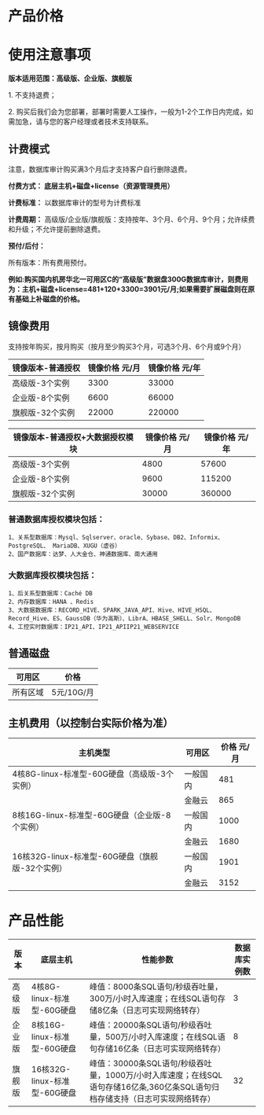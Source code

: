 


# 产品价格



# 使用注意事项

**版本适用范围：高级版、企业版、旗舰版**

1\. 不支持退费；

2\. 购买后我们会为您部署，部署时需要人工操作，一般为1-2个工作日内完成，如需加急，请与您的客户经理或者技术支持联系。


## 计费模式

<wrap em>注意，数据库审计购买满3个月后才支持客户自行删除退费。</wrap>

**付费方式： 底层主机+磁盘+license（资源管理费用）**

**计费标准：** 以数据库审计的型号为计费标准

**计费周期：** 高级版/企业版/旗舰版：支持按年、3个月、6个月、9个月；允许续费和升级；不允许提前删除退费。

**预付/后付：**

所有版本：所有费用预付。

**例如:购买国内机房华北一可用区C的“高级版”数据盘300G数据库审计，则费用为：主机+磁盘+license=481+120+3300=3901元/月;如果需要扩展磁盘则在原有基础上补磁盘的价格。**


## 镜像费用

支持按年购买，按月购买（按月至少购买3个月，可选3个月、6个月或9个月）

| 镜像版本-普通授权        | 镜像价格 元/月  |镜像价格 元/年  |  
| ------          | --------- |--------- |
| 高级版-3个实例   | 3300      |33000   |
| 企业版-8个实例   | 6600      |66000   | 
| 旗舰版-32个实例  | 22000     |220000   |


| 镜像版本-普通授权+大数据授权模块        | 镜像价格 元/月  |镜像价格 元/年  |  
| ------          | --------- |--------- |
| 高级版-3个实例   | 4800      |57600   |
| 企业版-8个实例   | 9600      |115200   | 
| 旗舰版-32个实例  | 30000     |360000   |

### 普通数据库授权模块包括：
    1、关系型数据库：Mysql、Sqlserver、oracle、Sybase、DB2、Informix、PostgreSQL、 MariaDB、XUGU（虚谷）
    2、国产数据库：达梦、人大金仓、神通数据库、南大通用

### 大数据库授权模块包括：

    1、后关系型数据库：Caché DB
    2、内存数据库：HANA 、Redis
    3、大数据数据库：RECORD_HIVE、SPARK_JAVA_API、Hive、HIVE_HSQL、Record_Hive、ES、GaussDB（华为高斯）、LibrA、HBASE_SHELL、Solr、MongoDB
    4、工控实时数据库：IP21_API、IP21_APIIP21_WEBSERVICE




## 普通磁盘

| 可用区        | 价格          |
| ------------- | ------------- |
| 所有区域       | 5元/10G/月 |

## 主机费用（以控制台实际价格为准）
|  主机类型                          | 可用区                | 价格  元/月          |
| -------------                     | ------------------- |------------- |
| 4核8G-linux-标准型-60G硬盘（高级版-3个实例）|  一般国内  |481|
|                                           |   金融云   |865|
| 8核16G-linux-标准型-60G硬盘（企业版-8个实例）|  一般国内 |1000|
|                                            |   金融云   |1680|
|16核32G-linux-标准型-60G硬盘（旗舰版-32个实例）|  一般国内 |1901|
|                                           |   金融云   |3152|



# 产品性能

| 版本      | 底层主机            | 性能参数                                                     | 数据库实例数 |
| --------- | ---------------------------- | ------------------------------------------------------------ | ------------ |
| 高级版  | 4核8G-linux-标准型-60G硬盘   | 峰值：8000条SQL语句/秒级吞吐量，300万/小时入库速度；在线SQL语句存储8亿条（日志可实现网络转存） | 3   |
| 企业版  | 8核16G-linux-标准型-60G硬盘  | 峰值：20000条SQL语句/秒级吞吐量，500万/小时入库速度；在线SQL语句存储16亿条（日志可实现网络转存） | 8  |
| 旗舰版 | 16核32G-linux-标准型-60G硬盘 | 峰值：30000条SQL语句/秒级吞吐量，1000万/小时入库速度；在线SQL语句存储16亿条,360亿条SQL语句归档存储支持（日志可实现网络转存） | 32           |

